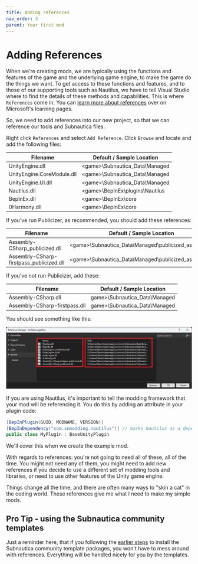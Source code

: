 ```yaml
---
title: Adding references
nav_order: 3
parent: Your first mod
---
```




# Adding References

When we're creating mods, we are typically using the functions and features of the game and the underlying game engine, to make the game do the things we want. To get access to these functions and features, and to those of our supporting tools such as Nautilus, we have to tell Visual Studio where to find the details of these methods and capabilities. This is where `References` come in. You can [learn more about references](https://learn.microsoft.com/en-us/visualstudio/ide/managing-references-in-a-project) over on Microsoft's learning pages.

So, we need to add references into our new project, so that we can reference our tools and Subnautica files.

Right click `References` and select `Add Reference`. Click `Browse` and locate and add the following files:

| Filename                   | Default / Sample Location         |
| -------------------------- | --------------------------------- |
| UnityEngine.dll            | \<game>\\Subnautica_Data\\Managed |
| UnityEngine.CoreModule.dll | \<game>\\Subnautica_Data\\Managed |
| UnityEngine.UI.dll         | \<game>\\Subnautica_Data\\Managed |
| Nautilus.dll               | \<game>\\BepInEx\plugins\Nautilus |
| BepInEx.dll                | \<game>\\BepInEx\core             |
| 0Harmony.dll               | \<game>\\BepInEx\\core            |

If you've run Publicizer, as recommended, you should add these references:

| Filename                                 | Default / Sample Location                                |
| ---------------------------------------- | -------------------------------------------------------- |
| Assembly-CSharp_publicized.dll           | \<game>\\Subnautica_Data\\Managed\\publicized_assemblies |
| Assembly-CSharp-firstpass_publicized.dll | \<game>\\Subnautica_Data\\Managed\\publicized_assemblies |

If you've not run Publicizer, add these:

| Filename                      | Default / Sample Location       |
| ----------------------------- | ------------------------------- |
| Assembly-CSharp.dll           | game>\\Subnautica_Data\\Managed |
| Assembly-CSharp-firstpass.dll | game>\\Subnautica_Data\\Managed |

You should see something like this:

![](.\media\projectreferences.png)

If you are using Nautilus, it's important to tell the modding framework that your mod will be referencing it. You do this by adding an attribute in your plugin code:

```c#
[BepInPlugin(GUID, MODNAME, VERSION)]
[BepInDependency("com.snmodding.nautilus")] // marks Nautilus as a dependency for this mod
public class MyPlugin : BaseUnityPlugin
```

We'll cover this when we create the example mod.

With regards to references: you're not going to need all of these, all of the time. You might not need any of them, you might need to add new references if you decide to use a different set of modding tools and libraries, or need to use other features of the Unity game engine.

Things change all the time, and there are often many ways to "skin a cat" in the coding world. These references give me what I need to make my simple mods.

## Pro Tip - using the Subnautica community templates

Just a reminder here, that if you following the [earlier steps](creatingaproject.md#Pro-Tip---using-the-Subnautica-community-templates) to install the Subnautica community template packages, you won't have to mess around with references. Everything will be handled nicely for you by the templates.

